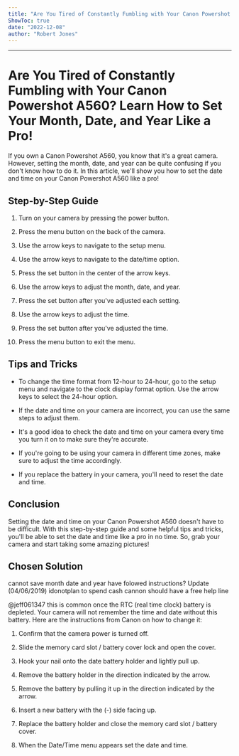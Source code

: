 ```yaml
---
title: "Are You Tired of Constantly Fumbling with Your Canon Powershot A560? Learn How to Set Your Month, Date, and Year Like a Pro!"
ShowToc: true 
date: "2022-12-08"
author: "Robert Jones"
---
```

*****
# Are You Tired of Constantly Fumbling with Your Canon Powershot A560? Learn How to Set Your Month, Date, and Year Like a Pro!

If you own a Canon Powershot A560, you know that it's a great camera. However, setting the month, date, and year can be quite confusing if you don't know how to do it. In this article, we'll show you how to set the date and time on your Canon Powershot A560 like a pro!

## Step-by-Step Guide

1. Turn on your camera by pressing the power button.

2. Press the menu button on the back of the camera.

3. Use the arrow keys to navigate to the setup menu.

4. Use the arrow keys to navigate to the date/time option.

5. Press the set button in the center of the arrow keys.

6. Use the arrow keys to adjust the month, date, and year.

7. Press the set button after you've adjusted each setting.

8. Use the arrow keys to adjust the time.

9. Press the set button after you've adjusted the time.

10. Press the menu button to exit the menu.

## Tips and Tricks

- To change the time format from 12-hour to 24-hour, go to the setup menu and navigate to the clock display format option. Use the arrow keys to select the 24-hour option.

- If the date and time on your camera are incorrect, you can use the same steps to adjust them.

- It's a good idea to check the date and time on your camera every time you turn it on to make sure they're accurate.

- If you're going to be using your camera in different time zones, make sure to adjust the time accordingly.

- If you replace the battery in your camera, you'll need to reset the date and time.

## Conclusion

Setting the date and time on your Canon Powershot A560 doesn't have to be difficult. With this step-by-step guide and some helpful tips and tricks, you'll be able to set the date and time like a pro in no time. So, grab your camera and start taking some amazing pictures!


## Chosen Solution
 cannot  save  month date and year have folowed instructions?
Update (04/06/2019)
idonotplan to spend cash cannon should have a free help line

 @jeff061347
this is common once the RTC (real time clock) battery is depleted. Your camera will not remember the time and date without this battery. Here are the instructions from Canon on how to change it:
1. Confirm that the camera power is turned off.
2. Slide the memory card slot / battery cover lock and open the cover.
3. Hook your nail onto the date battery holder and lightly pull up.

4. Remove the battery holder in the direction indicated by the arrow.

5. Remove the battery by pulling it up in the direction indicated by the arrow.

6. Insert a new battery with the (-) side facing up.
7. Replace the battery holder and close the memory card slot / battery cover.
8. When the Date/Time menu appears set the date and time.




